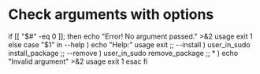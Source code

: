 # Check arguments with options
if [[ "$#" -eq 0 ]]; then
	echo "Error! No argument passed." >&2
	usage
	exit 1
else
	case "$1" in
		--help )
			echo "Help:"
			usage
			exit
		;;
		--install )
			user_in_sudo
			install_package
		;;
		--remove )
			user_in_sudo
			remove_package
		;;
		* )
			echo "Invalid argument" >&2
			usage
			exit 1
	esac
fi

